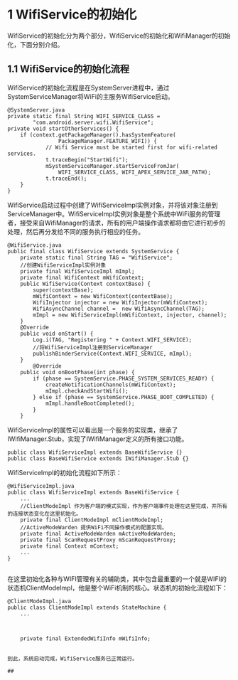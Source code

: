 # 1  WifiService的初始化

WifiService的初始化分为两个部分，WifiService的初始化和WifiManager的初始化，下面分别介绍。

## 1.1  WifiService的初始化流程

WifiService的初始化流程是在SystemServer进程中，通过SystemServiceManager将WiFi的主服务WifiService启动。

```
@SystemServer.java
private static final String WIFI_SERVICE_CLASS =
        "com.android.server.wifi.WifiService";
private void startOtherServices() {
    if (context.getPackageManager().hasSystemFeature(
                PackageManager.FEATURE_WIFI)) {
            // Wifi Service must be started first for wifi-related services.
            t.traceBegin("StartWifi");
            mSystemServiceManager.startServiceFromJar(
                WIFI_SERVICE_CLASS, WIFI_APEX_SERVICE_JAR_PATH);
            t.traceEnd();
    }
}
```

WifiService启动过程中创建了WifiServiceImpl实例对象，并将该对象注册到ServiceManager中。WifiServiceImpl实例对象是整个系统中WiFi服务的管理者，接受来自WifiManager的请求，所有的用户端操作请求都将由它进行初步的处理，然后再分发给不同的服务执行相应的任务。
```
@WifiService.java
public final class WifiService extends SystemService {
    private static final String TAG = "WifiService";
    //创建WifiServiceImpl实例对象
    private final WifiServiceImpl mImpl;
    private final WifiContext mWifiContext;
    public WifiService(Context contextBase) {
        super(contextBase);
        mWifiContext = new WifiContext(contextBase);
        WifiInjector injector = new WifiInjector(mWifiContext);
        WifiAsyncChannel channel =  new WifiAsyncChannel(TAG);
        mImpl = new WifiServiceImpl(mWifiContext, injector, channel);
    }
    @Override
    public void onStart() {
        Log.i(TAG, "Registering " + Context.WIFI_SERVICE);
        //将WifiServiceImpl注册到ServiceManager
        publishBinderService(Context.WIFI_SERVICE, mImpl);
    }
        @Override
    public void onBootPhase(int phase) {
        if (phase == SystemService.PHASE_SYSTEM_SERVICES_READY) {
            createNotificationChannels(mWifiContext);
            mImpl.checkAndStartWifi();
        } else if (phase == SystemService.PHASE_BOOT_COMPLETED) {
            mImpl.handleBootCompleted();
        }
    }
```
WifiServiceImpl的属性可以看出是一个服务的实现类，继承了IWifiManager.Stub，实现了IWifiManager定义的所有接口功能。
```
public class WifiServiceImpl extends BaseWifiService {}
public class BaseWifiService extends IWifiManager.Stub {}
```
WifiServiceImpl的初始化流程如下所示：
```
@WifiServiceImpl.java
public class WifiServiceImpl extends BaseWifiService {
    ...
    //ClientModeImpl 作为客户端的模式实现，作为客户端事件处理在这里完成，并所有的连接状态变化在这里初始化。
    private final ClientModeImpl mClientModeImpl;
    //ActiveModeWarden 提供WiFi不同操作模式的配置实现。
    private final ActiveModeWarden mActiveModeWarden;
    private final ScanRequestProxy mScanRequestProxy;
    private final Context mContext;
    ...
}
    
```
在这里初始化各种与WIFI管理有关的辅助类，其中包含最重要的一个就是WIFI的状态机ClientModeImpl，他是整个WiFi机制的核心。状态机的初始化流程如下：
```
@ClientModeImpl.java
public class ClientModeImpl extends StateMachine {
    ...
    
    
    
    private final ExtendedWifiInfo mWifiInfo;
    

到此，系统启动完成，WifiService服务已正常运行。

##






